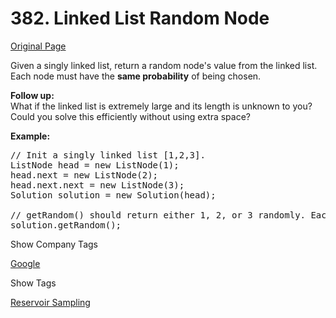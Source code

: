 # 382. Linked List Random Node

[Original Page](https://leetcode.com/problems/linked-list-random-node/)

Given a singly linked list, return a random node's value from the linked list. Each node must have the **same probability** of being chosen.

**Follow up:**  
What if the linked list is extremely large and its length is unknown to you? Could you solve this efficiently without using extra space?

**Example:**

<pre>// Init a singly linked list [1,2,3].
ListNode head = new ListNode(1);
head.next = new ListNode(2);
head.next.next = new ListNode(3);
Solution solution = new Solution(head);

// getRandom() should return either 1, 2, or 3 randomly. Each element should have equal probability of returning.
solution.getRandom();
</pre>

<div>

<div id="company_tags" class="btn btn-xs btn-warning">Show Company Tags</div>

<span class="hidebutton">[Google](/company/google/)</span></div>

<div>

<div id="tags" class="btn btn-xs btn-warning">Show Tags</div>

<span class="hidebutton">[Reservoir Sampling](/tag/reservoir-sampling/)</span></div>